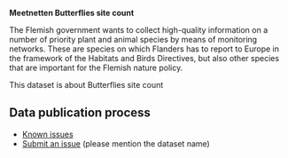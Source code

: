 **Meetnetten Butterflies site count**

The Flemish government wants to collect high-quality information on a number of priority plant and animal species by means of monitoring networks. These are species on which Flanders has to report to Europe in the framework of the Habitats and Birds Directives, but also other species that are important for the Flemish nature policy.

This dataset is about Butterflies site count

## Data publication process

* [Known issues](https://github.com/inbo/soortenmeetnetten-events/labels/meetnetten-28-butterflies-sitecount-occurrences/)
* [Submit an issue](https://github.com/inbo/soortenmeetnetten-events/issues/new) (please mention the dataset name)